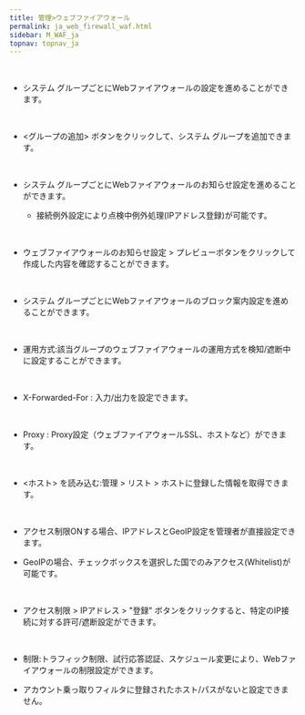 ```yaml
---
title: 管理>ウェブファイアウォール
permalink: ja_web_firewall_waf.html
sidebar: M_WAF_ja
topnav: topnav_ja
---
```


<br />

- システム グループごとにWebファイアウォールの設定を進めることができます。 
 <!-- [![image](/docs/images/Manual/waf/firewall/1.png){: width="800" }](/docs/images/Manual/waf/firewall/1.png){: target="_blank"}-->

<br />

- <グループの追加> ボタンをクリックして、システム グループを追加できます。
 <!-- [![image](/docs/images/Manual/waf/firewall/2.png)](/docs/images/Manual/waf/firewall/2.png){: target="_blank"}-->

<br />

- システム グループごとにWebファイアウォールのお知らせ設定を進めることができます。 
  - 接続例外設定により点検中例外処理(IPアドレス登録)が可能です。

  <!-- [![image](/docs/images/Manual/waf/firewall/9.png){: width="800" }](/docs/images/Manual/waf/firewall/9.png){: target="_blank"}-->

<br />

- ウェブファイアウォールのお知らせ設定 > プレビューボタンをクリックして作成した内容を確認することができます。
 <!-- [![image](/docs/images/Manual/waf/firewall/10.png){: width="800" }](/docs/images/Manual/waf/firewall/10.png){: target="_blank"}-->

<br />

- システム グループごとにWebファイアウォールのブロック案内設定を進めることができます。
 <!-- [![image](/docs/images/Manual/waf/firewall/11.png){: width="800" }](/docs/images/Manual/waf/firewall/11.png){: target="_blank"}-->

<br />

- 運用方式:該当グループのウェブファイアウォールの運用方式を検知/遮断中に設定することができます。
 <!-- [![image](/docs/images/Manual/waf/firewall/3.png)](/docs/images/Manual/waf/firewall/3.png){: target="_blank"}-->

<br />

- X-Forwarded-For : 入力/出力を設定できます。 
 <!-- [![image](/docs/images/Manual/waf/firewall/4.png)](/docs/images/Manual/waf/firewall/4.png){: target="_blank"}-->

<br />

- Proxy : Proxy設定（ウェブファイアウォールSSL、ホストなど）ができます。

<br />

- <ホスト> を読み込む:管理 > リスト > ホストに登録した情報を取得できます。
 <!-- [![image](/docs/images/Manual/waf/firewall/5.png){: width="800" }](/docs/images/Manual/waf/firewall/5.png){: target="_blank"}-->
 
<br />

- アクセス制限ONする場合、IPアドレスとGeoIP設定を管理者が直接設定できます。

- GeoIPの場合、チェックボックスを選択した国でのみアクセス(Whitelist)が可能です。
  <!-- [![image](/docs/images/Manual/waf/firewall/6.png){: width="800" }](/docs/images/Manual/waf/firewall/6.png){: target="_blank"}-->

<br />

- アクセス制限 > IPアドレス > "登録" ボタンをクリックすると、特定のIP接続に対する許可/遮断設定ができます。  
  <!-- [![image](/docs/images/Manual/waf/firewall/7.png)](/docs/images/Manual/waf/firewall/7.png){: target="_blank"}-->

<br />

- 制限:トラフィック制限、試行応答認証、スケジュール変更により、Webファイアウォールの制限設定ができます。

- アカウント乗っ取りフィルタに登録されたホスト/パスがないと設定できません。   
 <!-- [![image](/docs/images/Manual/waf/firewall/8.png){: width="800" }](/docs/images/Manual/waf/firewall/8.png){: target="_blank"}-->